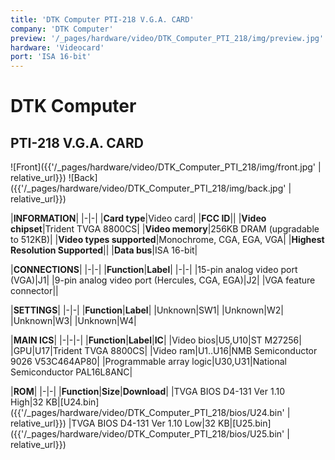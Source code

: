 ```yaml
---
title: 'DTK Computer PTI-218 V.G.A. CARD'
company: 'DTK Computer'
preview: '/_pages/hardware/video/DTK_Computer_PTI_218/img/preview.jpg'
hardware: 'Videocard'
port: 'ISA 16-bit'
---
```

# DTK Computer
## PTI-218 V.G.A. CARD

![Front]({{'/_pages/hardware/video/DTK_Computer_PTI_218/img/front.jpg' | relative_url}})
![Back]({{'/_pages/hardware/video/DTK_Computer_PTI_218/img/back.jpg' | relative_url}})

|**INFORMATION**|
|-|-|
|**Card type**|Video card|
|**FCC ID**||
|**Video chipset**|Trident TVGA 8800CS|
|**Video memory**|256KB DRAM (upgradable to 512KB)|
|**Video types supported**|Monochrome, CGA, EGA, VGA|
|**Highest Resolution Supported**||
|**Data bus**|ISA 16-bit|

|**CONNECTIONS**|
|-|-|
|**Function**|**Label**|
|-|-|
|15-pin analog video port (VGA)|J1|
|9-pin analog video port (Hercules, CGA, EGA)|J2|
|VGA feature connector||

|**SETTINGS**|
|-|-|
|**Function**|**Label**|
|Unknown|SW1|
|Unknown|W2|
|Unknown|W3|
|Unknown|W4|

|**MAIN ICS**|
|-|-|-|
|**Function**|**Label**|**IC**|
|Video bios|U5,U10|ST M27256|
|GPU|U17|Trident TVGA 8800CS|
|Video ram|U1..U16|NMB Semiconductor 9026 V53C464AP80|
|Programmable array logic|U30,U31|National Semiconductor PAL16L8ANC| 

|**ROM**|
|-|-|
|**Function**|**Size**|**Download**|
|TVGA BIOS D4-131 Ver 1.10 High|32&nbsp;KB|[U24.bin]({{'/_pages/hardware/video/DTK_Computer_PTI_218/bios/U24.bin' | relative_url}})
|TVGA BIOS D4-131 Ver 1.10 Low|32&nbsp;KB|[U25.bin]({{'/_pages/hardware/video/DTK_Computer_PTI_218/bios/U25.bin' | relative_url}})